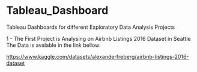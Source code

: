 # Tableau_Dashboard
Tableau Dashboards for different Exploratory Data Analysis Projects

1 - The First Project is Analysing on Airbnb Listings 2016 Dataset in Seattle 
The Data is avalable in the link bellow:

https://www.kaggle.com/datasets/alexanderfreberg/airbnb-listings-2016-dataset
